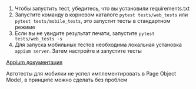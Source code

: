 1. Чтобы запустить тест, убедитесь, что вы установили requirements.txt
2. Запустите команду в корневом каталоге `pytest tests/web_tests` или `pytest tests/mobile_tests`, это запустит тесты в стандартном режиме
3. Если вы не увидите результат печати, запустите `pytest tests/web_tests -s`
4. Для запуска мобильных тестов необходима локальная установка `appium server`. Затем настройте и запустите тесты

[Appium документация](http://appium.io/docs/en/2.0/)

Автотесты для мобилки не успел имплементировать в Page Object Model, в принципе можно сделать без проблем